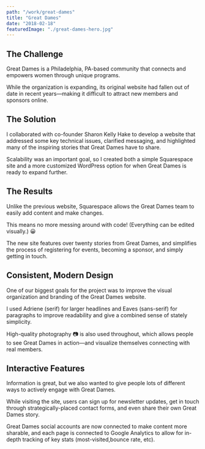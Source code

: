 ```yaml
---
path: "/work/great-dames"
title: "Great Dames"
date: "2018-02-18"
featuredImage: "./great-dames-hero.jpg"
---
```


## The Challenge

Great Dames is a Philadelphia, PA-based community that connects and empowers women through unique programs.

While the organization is expanding, its original website had fallen out of date in recent years—making it difficult to attract new members and sponsors online.


## The Solution

I collaborated with co-founder Sharon Kelly Hake to develop a website that addressed some key technical issues, clarified messaging, and highlighted many of the inspiring stories that Great Dames have to share.

Scalability was an important goal, so I created both a simple Squarespace site and a more customized WordPress option for when Great Dames is ready to expand further.

## The Results

Unlike the previous website, Squarespace allows the Great Dames team to easily add content and make changes.

This means no more messing around with code! (Everything can be edited visually.) 😀

The new site features over twenty stories from Great Dames, and simplifies the process of registering for events, becoming a sponsor, and simply getting in touch.

## Consistent, Modern Design

One of our biggest goals for the project was to improve the visual organization and branding of the Great Dames website.

I used Adriene (serif) for larger headlines and Eaves (sans-serif) for paragraphs to improve readability and give a combined sense of stately simplicity.

High-quality photography 📷 is also used throughout, which allows people to see Great Dames in action—and visualize themselves connecting with real members.

## Interactive Features

Information is great, but we also wanted to give people lots of different ways to actively engage with Great Dames.

While visiting the site, users can sign up for newsletter updates, get in touch through strategically-placed contact forms, and even share their own Great Dames story.

Great Dames social accounts are now connected to make content more sharable, and each page is connected to Google Analytics to allow for in-depth tracking of key stats (most-visited,bounce rate, etc).